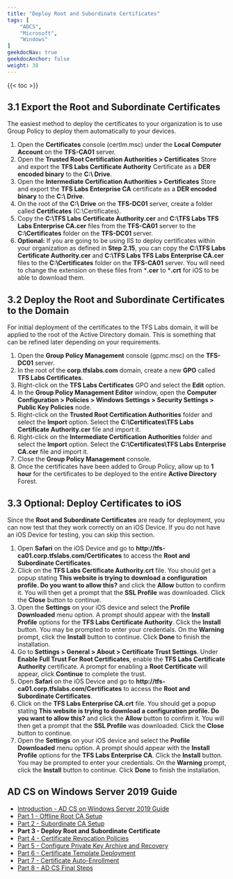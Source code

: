 ```yaml
---
title: "Deploy Root and Subordinate Certificates"
tags: [
    "ADCS",
    "Microsoft",
    "Windows"
]
geekdocNav: true
geekdocAnchor: false
weight: 30
---
```


{{< toc >}}

## 3.1 Export the Root and Subordinate Certificates ##

The easiest method to deploy the certificates to your organization is to use Group Policy to deploy them automatically to your devices.

1. Open the **Certificates** console (certlm.msc) under the **Local Computer Account** on the **TFS-CA01** server.
2. Open the **Trusted Root Certification Authorities > Certificates** Store and export the **TFS Labs Certificate Authority** Certificate as a **DER encoded binary** to the **C:\ Drive**.
3. Open the **Intermediate Certification Authorities > Certificates** Store and export the **TFS Labs Enterprise CA** certificate as a **DER encoded binary** to the **C:\ Drive**.
4. On the root of the **C:\ Drive** on the **TFS-DC01** server, create a folder called **Certificates** (C:\Certificates).
5. Copy the **C:\TFS Labs Certificate Authority.cer** and **C:\TFS Labs TFS Labs Enterprise CA.cer** files from the **TFS-CA01** server to the **C:\Certificates** folder on the **TFS-DC01** server.
6. **Optional:** If you are going to be using IIS to deploy certificates within your organization as defined in **Step 2.15**, you can copy the **C:\TFS Labs Certificate Authority.cer** and **C:\TFS Labs TFS Labs Enterprise CA.cer** files to the **C:\Certificates** folder on the **TFS-CA01** server. You will need to change the extension on these files from ***.cer** to ***.crt** for iOS to be able to download them.

## 3.2 Deploy the Root and Subordinate Certificates to the Domain ##

For initial deployment of the certificates to the TFS Labs domain, it will be applied to the root of the Active Directory domain. This is something that can be refined later depending on your requirements.

1. Open the **Group Policy Management** console (gpmc.msc) on the **TFS-DC01** server.
2. In the root of the **corp.tfslabs.com** domain, create a new **GPO** called **TFS Labs Certificates**.
3. Right-click on the **TFS Labs Certificates** GPO and select the **Edit** option.
4. In the **Group Policy Management Editor** window, open the **Computer Configuration > Policies > Windows Settings > Security Settings > Public Key Policies** node.
5. Right-click on the **Trusted Root Certification Authorities** folder and select the **Import** option. Select the **C:\Certificates\TFS Labs Certificate Authority.cer** file and import it.
6. Right-click on the **Intermediate Certification Authorities** folder and select the **Import** option. Select the **C:\Certificates\TFS Labs Enterprise CA.cer** file and import it.
7. Close the **Group Policy Management** console.
8. Once the certificates have been added to Group Policy, allow up to **1 hour** for the certificates to be deployed to the entire **Active Directory** Forest.

## 3.3 Optional: Deploy Certificates to iOS ##

Since the **Root and Subordinate Certificates** are ready for deployment, you can now test that they work correctly on an iOS Device. If you do not have an iOS Device for testing, you can skip this section.

1. Open **Safari** on the iOS Device and go to **http​://tfs-ca01.corp.tfslabs.com/Certificates** to access the **Root and Subordinate Certificates**.
2. Click on the **TFS Labs Certificate Authority.crt** file. You should get a popup stating **This website is trying to download a configuration profile. Do you want to allow this?** and click the **Allow** button to confirm it. You will then get a prompt that the **SSL Profile** was downloaded. Click the **Close** button to continue.
3. Open the **Settings** on your iOS device and select the **Profile Downloaded** menu option. A prompt should appear with the **Install Profile** options for the **TFS Labs Certificate Authority**. Click the **Install** button. You may be prompted to enter your credentials. On the **Warning** prompt, click the **Install** button to continue. Click **Done** to finish the installation.
4. Go to **Settings > General > About > Certificate Trust Settings**. Under **Enable Full Trust For Root Certificates**, enable the **TFS Labs Certificate Authority** certificate. A prompt for enabling a **Root Certificate** will appear, click **Continue** to complete the trust.
5. Open **Safari** on the iOS Device and go to **http​://tfs-ca01.corp.tfslabs.com/Certificates** to access the **Root and Subordinate Certificates**.
6. Click on the **TFS Labs Enterprise CA.crt** file. You should get a popup stating **This website is trying to download a configuration profile. Do you want to allow this?** and click the **Allow** button to confirm it. You will then get a prompt that the **SSL Profile** was downloaded. Click the **Close** button to continue.
7. Open the **Settings** on your iOS device and select the **Profile Downloaded** menu option. A prompt should appear with the **Install Profile** options for the **TFS Labs Enterprise CA**. Click the **Install** button. You may be prompted to enter your credentials. On the **Warning** prompt, click the **Install** button to continue. Click **Done** to finish the installation.

## AD CS on Windows Server 2019 Guide ##

* [Introduction - AD CS on Windows Server 2019 Guide](/microsoft/windows-server/windows-server-roles-features/adcs/adcs-windows-server-2019/)
* [Part 1 - Offline Root CA Setup](/microsoft/windows-server/windows-server-roles-features/adcs/adcs-windows-server-2019/adcs-windows-server-2019-part-1/)
* [Part 2 - Subordinate CA Setup](/microsoft/windows-server/windows-server-roles-features/adcs/adcs-windows-server-2019/adcs-windows-server-2019-part-2/)
* **Part 3 - Deploy Root and Subordinate Certificate**
* [Part 4 - Certificate Revocation Policies](/microsoft/windows-server/windows-server-roles-features/adcs/adcs-windows-server-2019/adcs-windows-server-2019-part-4/)
* [Part 5 - Configure Private Key Archive and Recovery](/microsoft/windows-server/windows-server-roles-features/adcs/adcs-windows-server-2019/adcs-windows-server-2019-part-5/)
* [Part 6 - Certificate Template Deployment](/microsoft/windows-server/windows-server-roles-features/adcs/adcs-windows-server-2019/adcs-windows-server-2019-part-6/)
* [Part 7 - Certificate Auto-Enrollment](/microsoft/windows-server/windows-server-roles-features/adcs/adcs-windows-server-2019/adcs-windows-server-2019-part-7/)
* [Part 8 - AD CS Final Steps](/microsoft/windows-server/windows-server-roles-features/adcs/adcs-windows-server-2019/adcs-windows-server-2019-part-8/)
